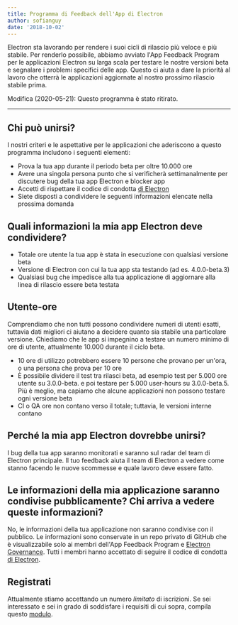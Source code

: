 ```yaml
---
title: Programma di Feedback dell'App di Electron
author: sofianguy
date: '2018-10-02'
---
```


Electron sta lavorando per rendere i suoi cicli di rilascio più veloce e più stabile. Per renderlo possibile, abbiamo avviato l'App Feedback Program per le applicazioni Electron su larga scala per testare le nostre versioni beta e segnalare i problemi specifici delle app. Questo ci aiuta a dare la priorità al lavoro che otterrà le applicazioni aggiornate al nostro prossimo rilascio stabile prima.

Modifica (2020-05-21): Questo programma è stato ritirato.

---

## Chi può unirsi?
I nostri criteri e le aspettative per le applicazioni che aderiscono a questo programma includono i seguenti elementi:
- Prova la tua app durante il periodo beta per oltre 10.000 ore
- Avere una singola persona punto che si verificherà settimanalmente per discutere bug della tua app Electron e blocker app
- Accetti di rispettare il codice di condotta [di Electron](https://github.com/electron/electron/blob/master/CODE_OF_CONDUCT.md)
- Siete disposti a condividere le seguenti informazioni elencate nella prossima domanda

## Quali informazioni la mia app Electron deve condividere?
- Totale ore utente la tua app è stata in esecuzione con qualsiasi versione beta
- Versione di Electron con cui la tua app sta testando (ad es. 4.0.0-beta.3)
- Qualsiasi bug che impedisce alla tua applicazione di aggiornare alla linea di rilascio essere beta testata

## Utente-ore
Comprendiamo che non tutti possono condividere numeri di utenti esatti, tuttavia dati migliori ci aiutano a decidere quanto sia stabile una particolare versione. Chiediamo che le app si impegnino a testare un numero minimo di ore di utente, attualmente 10.000 durante il ciclo beta.
- 10 ore di utilizzo potrebbero essere 10 persone che provano per un'ora, o una persona che prova per 10 ore
- È possibile dividere il test tra rilasci beta, ad esempio test per 5.000 ore utente su 3.0.0-beta. e poi testare per 5.000 user-hours su 3.0.0-beta.5. Più è meglio, ma capiamo che alcune applicazioni non possono testare ogni versione beta
- CI o QA ore non contano verso il totale; tuttavia, le versioni interne contano

## Perché la mia app Electron dovrebbe unirsi?
I bug della tua app saranno monitorati e saranno sul radar del team di Electron principale. Il tuo feedback aiuta il team di Electron a vedere come stanno facendo le nuove scommesse e quale lavoro deve essere fatto.

## Le informazioni della mia applicazione saranno condivise pubblicamente? Chi arriva a vedere queste informazioni?
No, le informazioni della tua applicazione non saranno condivise con il pubblico. Le informazioni sono conservate in un repo privato di GitHub che è visualizzabile solo ai membri dell'App Feedback Program e [Electron Governance](https://github.com/electron/governance). Tutti i membri hanno accettato di seguire il codice di condotta [di Electron](https://github.com/electron/electron/blob/master/CODE_OF_CONDUCT.md).

## Registrati
Attualmente stiamo accettando un numero *limitato* di iscrizioni. Se sei interessato e sei in grado di soddisfare i requisiti di cui sopra, compila questo [modulo](https://goo.gl/forms/OpMEKV75ScN6we7g1).
